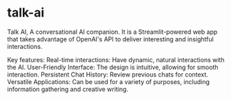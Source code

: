 # talk-ai
Talk AI, A conversational AI companion.
It is a Streamlit-powered web app that takes advantage of OpenAI's API to deliver interesting and insightful interactions.

Key features:
Real-time interactions: Have dynamic, natural interactions with the AI.
User-Friendly Interface: The design is intuitive, allowing for smooth interaction.
Persistent Chat History: Review previous chats for context.
Versatile Applications: Can be used for a variety of purposes, including information gathering and creative writing.
